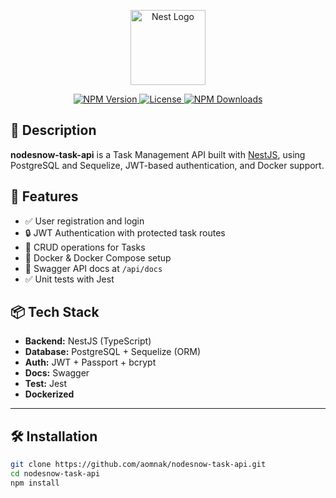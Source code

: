<p align="center">
  <a href="https://nestjs.com/" target="blank">
    <img src="https://nestjs.com/img/logo-small.svg" width="120" alt="Nest Logo" />
  </a>
</p>

<p align="center">
  <a href="https://www.npmjs.com/package/@nestjs/core" target="_blank">
    <img src="https://img.shields.io/npm/v/@nestjs/core.svg" alt="NPM Version" />
  </a>
  <a href="https://github.com/aomnak/nodesnow-task-api" target="_blank">
    <img src="https://img.shields.io/github/license/aomnak/nodesnow-task-api.svg" alt="License" />
  </a>
  <a href="https://www.npmjs.com/package/@nestjs/common" target="_blank">
    <img src="https://img.shields.io/npm/dm/@nestjs/common.svg" alt="NPM Downloads" />
  </a>
</p>

## 📌 Description

**nodesnow-task-api** is a Task Management API built with [NestJS](https://nestjs.com), using PostgreSQL and Sequelize, JWT-based authentication, and Docker support.

## 🚀 Features

- ✅ User registration and login
- 🔒 JWT Authentication with protected task routes
- 🧾 CRUD operations for Tasks
- 🐳 Docker & Docker Compose setup
- 📄 Swagger API docs at `/api/docs`
- ✅ Unit tests with Jest

## 📦 Tech Stack

- **Backend:** NestJS (TypeScript)
- **Database:** PostgreSQL + Sequelize (ORM)
- **Auth:** JWT + Passport + bcrypt
- **Docs:** Swagger
- **Test:** Jest
- **Dockerized**

---

## 🛠️ Installation

```bash
git clone https://github.com/aomnak/nodesnow-task-api.git
cd nodesnow-task-api
npm install
